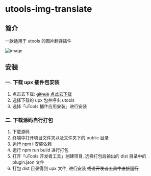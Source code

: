 # utools-img-translate

## 简介

一款适用于 utools 的图片翻译插件

![image](https://s1.328888.xyz/2022/06/13/pih8O.png)

## 安装

### 一. 下载 upx 插件包安装

1. 点击去下载: ~~[github](https://github.com/fengyuxiaolin/utools-img-translate/releases/tag/v1.0.2-Beta)~~ [点此去下载](https://gitee.com/fengyu_xiaolin/utools-img-translate/releases/v1.0.2-Beta)
2. 选择下载的 upx 包并呼出 utools
3. 选择「uTools 插件应用安装」进行安装

### 二. 下载源码自行打包

1. 下载源码
2. 终端中打开项目文件夹以及文件夹下的 public 目录
3. 运行 npm i 安装依赖
4. 运行 npm run build 进行打包
5. 打开「uTools 开发者工具」创建项目, 选择打包后输出的 dist 目录中的 plugin.json 文件
6. 打包 dist 目录得到 upx 文件, 进行安装 ~~或者开发者工具中直接运行~~
